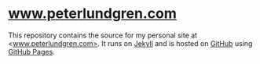 www.peterlundgren.com
=====================

This repository contains the source for my personal site at
<www.peterlundgren.com>. It runs on [Jekyll][1] and is hosted on [GitHub][2]
using [GitHub Pages][3].

  [1]: https://github.com/mojombo/jekyll
  [2]: https://github.com/
  [3]: http://pages.github.com/

